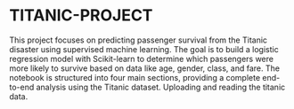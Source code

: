 # TITANIC-PROJECT
This project focuses on predicting passenger survival from the Titanic disaster using supervised machine learning. The goal is to build a logistic regression model with Scikit-learn to determine which passengers were more likely to survive based on data like age, gender, class, and fare. The notebook is structured into four main sections, providing a complete end-to-end analysis using the Titanic dataset.
Uploading and reading the titanic data.
